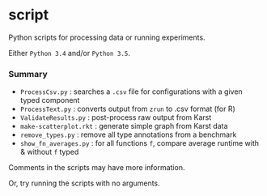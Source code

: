 script
===

Python scripts for processing data or running experiments.

Either `Python 3.4` and/or `Python 3.5`.


### Summary

- `ProcessCsv.py` : searches a `.csv` file for configurations with a given typed component
- `ProcessText.py` : converts output from `zrun` to .csv format (for R)
- `ValidateResults.py` : post-process raw output from Karst
- `make-scatterplot.rkt` : generate simple graph from Karst data
- `remove_types.py` : remove all type annotations from a benchmark
- `show_fn_averages.py` : for all functions `f`, compare average runtime with & without `f` typed

Comments in the scripts may have more information.

Or, try running the scripts with no arguments.
